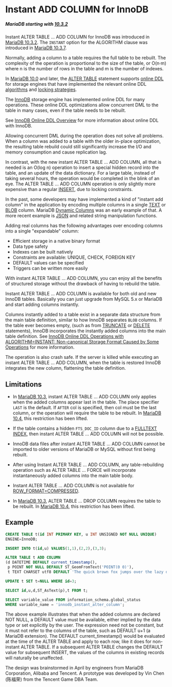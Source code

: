 # Instant ADD COLUMN for InnoDB

##### MariaDB starting with [10.3.2](/kb/en/mariadb-1032-release-notes/)

Instant <a undefined>ALTER TABLE ... ADD COLUMN</a> for InnoDB was introduced in [MariaDB 10.3.2](/kb/en/mariadb-1032-release-notes/). The `INSTANT` option for the <a undefined>ALGORITHM</a> clause was introduced in [MariaDB 10.3.7](/kb/en/mariadb-1037-release-notes/).

Normally, adding a column to a table requires the full table to be rebuilt. The complexity of the operation is proportional to the size of the table, or O(n·m) where n is the number of rows in the table and m is the number of indexes.

In [MariaDB 10.0](/kb/en/what-is-mariadb-100/) and later, the [ALTER TABLE](/sql-statements-structure/sql-statements/data-definition/alter/alter-table/) statement supports [online DDL](/kb/en/alter-table/#online-ddl) for storage engines that have implemented the relevant online DDL [algorithms](/kb/en/alter-table/#algorithm) and [locking strategies](/kb/en/alter-table/#lock).

The [InnoDB](/columns-storage-engines-and-plugins/storage-engines/innodb/) storage engine has implemented online DDL for many operations. These online DDL optimizations allow concurrent DML to the table in many cases, even if the table needs to be rebuilt.

See [InnoDB Online DDL Overview](/columns-storage-engines-and-plugins/storage-engines/innodb/innodb-online-ddl/innodb-online-ddl-overview/) for more information about online DDL with InnoDB.

Allowing concurrent DML during the operation does not solve all problems. When a column was added to a table with the older in-place optimization, the resulting table rebuild could still significantly increase the I/O and memory consumption and cause replication lag.

In contrast, with the new instant <a undefined>ALTER TABLE ... ADD COLUMN</a>, all that is needed is an O(log n) operation to insert a special hidden record into the table, and an update of the data dictionary. For a large table, instead of taking several hours, the operation would be completed in the blink of an eye. The <a undefined>ALTER TABLE ... ADD COLUMN</a> operation is only slightly more expensive than a regular [INSERT](/sql-statements-structure/sql-statements/data-manipulation/inserting-loading-data/insert/), due to locking constraints.

In the past, some developers may have implemented a kind of "instant add column" in the application by encoding multiple columns in a single [TEXT](/columns-storage-engines-and-plugins/data-types/string-data-types/text/) or [BLOB](/columns-storage-engines-and-plugins/data-types/string-data-types/blob/) column. MariaDB [Dynamic Columns](/sql-statements-structure/nosql/dynamic-columns/) was an early example of that. A more recent example is [JSON](/built-in-functions/special-functions/json-functions/) and related string manipulation functions.

Adding real columns has the following advantages over encoding columns into a single "expandable" column:

- Efficient storage in a native binary format
- Data type safety
- Indexes can be built natively
- Constraints are available: UNIQUE, CHECK, FOREIGN KEY
- DEFAULT values can be specified
- Triggers can be written more easily

With instant <a undefined>ALTER TABLE ... ADD COLUMN</a>, you can enjoy all the benefits of structured storage without the drawback of having to rebuild the table.

Instant <a undefined>ALTER TABLE ... ADD COLUMN</a> is available for both old and new InnoDB tables. Basically you can just upgrade from MySQL 5.x or MariaDB and start adding columns instantly.

Columns instantly added to a table exist in a separate data structure from the main table definition, similar to how InnoDB separates `BLOB` columns.  If the table ever becomes empty, (such as from [TRUNCATE](/built-in-functions/numeric-functions/truncate/) or [DELETE](/sql-statements-structure/sql-statements/data-manipulation/changing-deleting-data/delete/) statements), InnoDB incorporates the instantly added columns into the main table definition. See [InnoDB Online DDL Operations with ALGORITHM=INSTANT: Non-canonical Storage Format Caused by Some Operations](/kb/en/innodb-online-ddl-operations-with-algorithminstant/#non-canonical-storage-format-caused-by-some-operations) for more information.

The operation is also crash safe. If the server is killed while executing an instant <a undefined>ALTER TABLE ... ADD COLUMN</a>, when the table is restored InnoDB integrates the new column, flattening the table definition.

## Limitations

- In [MariaDB 10.3](/kb/en/what-is-mariadb-103/), instant <a undefined>ALTER TABLE ... ADD COLUMN</a> only applies when the added columns appear last in the table. The place specifier `LAST` is the default. If `AFTER` col is specified, then col must be the last column, or the operation will require the table to be rebuilt. In [MariaDB 10.4](/kb/en/what-is-mariadb-104/), this restriction has been lifted.

- If the table contains a hidden `FTS_DOC_ID` column due to a [FULLTEXT INDEX](/replication/optimization-and-tuning/optimization-and-indexes/full-text-indexes/), then instant <a undefined>ALTER TABLE ... ADD COLUMN</a> will not be possible.

- InnoDB data files after instant <a undefined>ALTER TABLE ... ADD COLUMN</a> cannot be imported to older versions of MariaDB or MySQL without first being rebuilt.

- After using Instant <a undefined>ALTER TABLE ... ADD COLUMN</a>, any table-rebuilding operation such as <a undefined>ALTER TABLE … FORCE</a> will incorporate instantaneously added columns into the main table body.

- Instant <a undefined>ALTER TABLE ... ADD COLUMN</a> is not available for [ROW_FORMAT=COMPRESSED](/kb/en/xtradbinnodb-storage-formats/#compressed).

- In [MariaDB 10.3](/kb/en/what-is-mariadb-103/), <a undefined>ALTER TABLE … DROP COLUMN</a> requires the table to be rebuilt. In [MariaDB 10.4](/kb/en/what-is-mariadb-104/), this restriction has been lifted.

## Example

```sql
CREATE TABLE t(id INT PRIMARY KEY, u INT UNSIGNED NOT NULL UNIQUE)
ENGINE=InnoDB;

INSERT INTO t(id,u) VALUES(1,1),(2,2),(3,3);

ALTER TABLE t ADD COLUMN
(d DATETIME DEFAULT current_timestamp(),
 p POINT NOT NULL DEFAULT ST_GeomFromText('POINT(0 0)'),
 t TEXT CHARSET utf8 DEFAULT 'The quick brown fox jumps over the lazy dog');

UPDATE t SET t=NULL WHERE id=3;

SELECT id,u,d,ST_AsText(p),t FROM t;

SELECT variable_value FROM information_schema.global_status
WHERE variable_name = 'innodb_instant_alter_column';
```

The above example illustrates that when the added columns are declared NOT NULL, a DEFAULT value must be available, either implied by the data type or set explicitly by the user. The expression need not be constant, but it must not refer to the columns of the table, such as DEFAULT u+1 (a MariaDB extension). The DEFAULT current_timestamp() would be evaluated at the time of the ALTER TABLE and apply to each row, like it does for non-instant ALTER TABLE. If a subsequent ALTER TABLE changes the DEFAULT value for subsequent INSERT, the values of the columns in existing records will naturally be unaffected.

The design was brainstormed in April by engineers from MariaDB Corporation, Alibaba and Tencent. A prototype was developed by Vin Chen (陈福荣) from the Tencent Game DBA Team.
